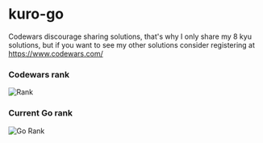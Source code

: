 # kuro-go

Codewars discourage sharing solutions, that's why I only share my 8 kyu solutions, but if you want to see my other solutions consider registering at https://www.codewars.com/

### Codewars rank
![Rank](https://www.codewars.com/users/kurovale/badges/large)

### Current Go rank

![Go Rank](https://shields.io/badge/-6%20kyu-white?logo=go&style=for-the-badge)
